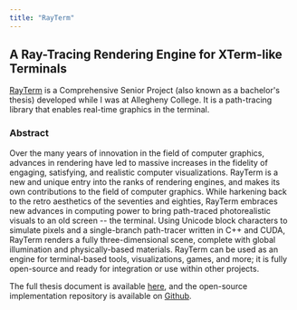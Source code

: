 ```yaml
---
title: "RayTerm"
---
```

## A Ray-Tracing Rendering Engine for XTerm-like Terminals

[RayTerm](https://github.com/Michionlion/rayterm) is a Comprehensive Senior
Project (also known as a bachelor's thesis) developed while I was at Allegheny
College. It is a path-tracing library that enables real-time graphics in the
terminal.

### Abstract

Over the many years of innovation in the field of computer graphics, advances
in rendering have led to massive increases in the fidelity of engaging,
satisfying, and realistic computer visualizations.  RayTerm is a new and unique
entry into the ranks of rendering engines, and makes its own contributions to
the field of computer graphics.  While harkening back to the retro aesthetics
of the seventies and eighties, RayTerm embraces new advances in computing power
to bring path-traced photorealistic visuals to an old screen -- the terminal.
Using Unicode block characters to simulate pixels and a single-branch
path-tracer written in C++ and CUDA, RayTerm renders a fully three-dimensional
scene, complete with global illumination and physically-based materials.
RayTerm can be used as an engine for terminal-based tools, visualizations,
games, and more; it is fully open-source and ready for integration or use
within other projects.

The full thesis document is available [here](https://saejinmh.com/rayterm.pdf),
and the open-source implementation repository is available on
[Github](https://github.com/Michionlion/rayterm).
